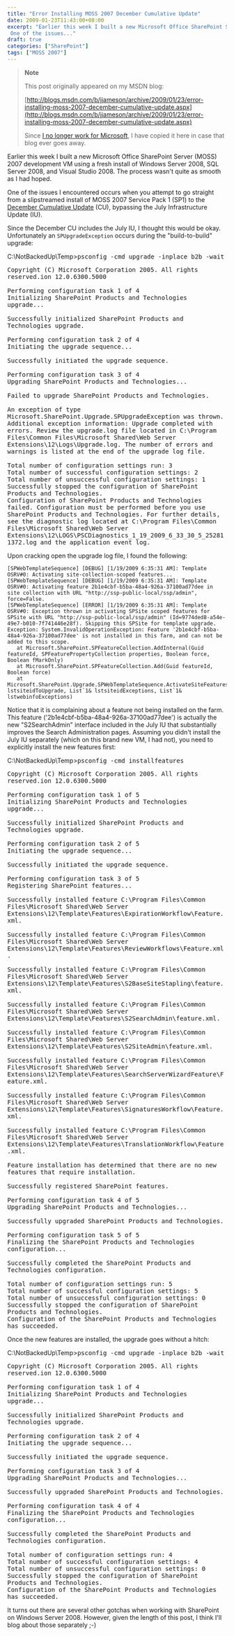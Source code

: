 ```yaml
---
title: "Error Installing MOSS 2007 December Cumulative Update"
date: 2009-01-23T11:43:00+08:00
excerpt: "Earlier this week I built a new Microsoft Office SharePoint Server (MOSS) 2007 development VM using a fresh install of Windows Server 2008, SQL Server 2008, and Visual Studio 2008. The process wasn't quite as smooth as I had hoped. 
 One of the issues..."
draft: true
categories: ["SharePoint"]
tags: ["MOSS 2007"]
---
```


> **Note**
> 
> This post originally appeared on my MSDN blog:
> 
> [http://blogs.msdn.com/b/jjameson/archive/2009/01/23/error-installing-moss-2007-december-cumulative-update.aspx](http://blogs.msdn.com/b/jjameson/archive/2009/01/23/error-installing-moss-2007-december-cumulative-update.aspx)
> 
> Since
> [I no longer work for Microsoft](/blog/jjameson/2011/09/02/last-day-with-microsoft), I have copied it here in case that blog
> ever goes away.

Earlier this week I built a new Microsoft Office SharePoint Server (MOSS) 2007  development VM using a fresh install of Windows Server 2008, SQL Server 2008, and  Visual Studio 2008. The process wasn't quite as smooth as I had hoped.

One of the issues I encountered occurs when you attempt to go straight from a  slipstreamed install of MOSS 2007 Service Pack 1 (SP1) to the [December Cumulative Update](http://support.microsoft.com/kb/960011)  (CU), bypassing the July Infrastructure Update (IU).

Since the December CU includes the July IU, I thought this would be okay. Unfortunately  an `SPUpgradeException` occurs during the "build-to-build" upgrade:

C:\NotBackedUp\Temp&gt;<kbd>psconfig -cmd upgrade -inplace b2b -wait</kbd>

<samp>Copyright (C) Microsoft Corporation 2005. All rights reserved.ion 12.0.6300.5000<br>
<br>
Performing configuration task 1 of 4<br>
Initializing SharePoint Products and Technologies upgrade...<br>
<br>
Successfully initialized SharePoint Products and Technologies upgrade.<br>
<br>
Performing configuration task 2 of 4<br>
Initiating the upgrade sequence...<br>
<br>
Successfully initiated the upgrade sequence.<br>
<br>
Performing configuration task 3 of 4<br>
Upgrading SharePoint Products and Technologies...<br>
<br>
Failed to upgrade SharePoint Products and Technologies.<br>
<br>
An exception of type Microsoft.SharePoint.Upgrade.SPUpgradeException was thrown.
Additional exception information: Upgrade completed with errors. Review the
upgrade.log file located in C:\Program Files\Common Files\Microsoft Shared\Web
Server Extensions\12\Logs\Upgrade.log. The number of errors and warnings is
listed at the end of the upgrade log file.<br>
<br>
Total number of configuration settings run: 3<br>
Total number of successful configuration settings: 2<br>
Total number of unsuccessful configuration settings: 1<br>
Successfully stopped the configuration of SharePoint Products and Technologies.<br>
Configuration of SharePoint Products and Technologies failed. Configuration
must be performed before you use SharePoint Products and Technologies. For further
details, see the diagnostic log located at C:\Program Files\Common Files\Microsoft
Shared\Web Server Extensions\12\LOGS\PSCDiagnostics_1_19_2009_6_33_30_5_252811372.log
and the application event log.<br>
</samp>

Upon cracking open the upgrade log file, I found the following:

```
[SPWebTemplateSequence] [DEBUG] [1/19/2009 6:35:31 AM]: Template OSRV#0: Activating site-collection-scoped features...
[SPWebTemplateSequence] [DEBUG] [1/19/2009 6:35:31 AM]: Template OSRV#0: Activating feature 2b1e4cbf-b5ba-48a4-926a-37100ad77dee in site collection with URL "http://ssp-public-local/ssp/admin", force=False.
[SPWebTemplateSequence] [ERROR] [1/19/2009 6:35:31 AM]: Template OSRV#0: Exception thrown in activating SPSite scoped features for SPSite with URL "http://ssp-public-local/ssp/admin" (Id=9774ded8-a54e-49e7-b010-7f741446e28f). Skipping this SPSite for template upgrade.  Exception: System.InvalidOperationException: Feature '2b1e4cbf-b5ba-48a4-926a-37100ad77dee' is not installed in this farm, and can not be added to this scope.
   at Microsoft.SharePoint.SPFeatureCollection.AddInternal(Guid featureId, SPFeaturePropertyCollection properties, Boolean force, Boolean fMarkOnly)
   at Microsoft.SharePoint.SPFeatureCollection.Add(Guid featureId, Boolean force)
   at Microsoft.SharePoint.Upgrade.SPWebTemplateSequence.ActivateSiteFeatures(List`1 lstsiteidToUpgrade, List`1& lstsiteidExceptions, List`1& lstwebinfoExceptions)
```

Notice that it is complaining about a feature not being installed on the farm.  This feature ('2b1e4cbf-b5ba-48a4-926a-37100ad77dee') is actually the new "S2SearchAdmin"  interface included in the July IU that substantially improves the Search Administration  pages. Assuming you didn't install the July IU separately (which on this brand new  VM, I had not), you need to explicitly install the new features first:

C:\NotBackedUp\Temp&gt;<kbd>psconfig -cmd installfeatures</kbd>

<samp>Copyright (C) Microsoft Corporation 2005. All rights reserved.ion 12.0.6300.5000<br>
<br>
Performing configuration task 1 of 5<br>
Initializing SharePoint Products and Technologies upgrade...<br>
<br>
Successfully initialized SharePoint Products and Technologies upgrade.<br>
<br>
Performing configuration task 2 of 5<br>
Initiating the upgrade sequence...<br>
<br>
Successfully initiated the upgrade sequence.<br>
<br>
Performing configuration task 3 of 5<br>
Registering SharePoint features...<br>
<br>
Successfully installed feature C:\Program Files\Common Files\Microsoft Shared\Web
Server Extensions\12\Template\Features\ExpirationWorkflow\Feature.xml.<br>
<br>
Successfully installed feature C:\Program Files\Common Files\Microsoft Shared\Web
Server Extensions\12\Template\Features\ReviewWorkflows\Feature.xml.<br>
<br>
Successfully installed feature C:\Program Files\Common Files\Microsoft Shared\Web
Server Extensions\12\Template\Features\S2BaseSiteStapling\feature.xml.<br>
<br>
Successfully installed feature C:\Program Files\Common Files\Microsoft Shared\Web
Server Extensions\12\Template\Features\S2SearchAdmin\feature.xml.<br>
<br>
Successfully installed feature C:\Program Files\Common Files\Microsoft Shared\Web
Server Extensions\12\Template\Features\S2SiteAdmin\feature.xml.<br>
<br>
Successfully installed feature C:\Program Files\Common Files\Microsoft Shared\Web
Server Extensions\12\Template\Features\SearchServerWizardFeature\Feature.xml.<br>
<br>
Successfully installed feature C:\Program Files\Common Files\Microsoft Shared\Web
Server Extensions\12\Template\Features\SignaturesWorkflow\Feature.xml.<br>
<br>
Successfully installed feature C:\Program Files\Common Files\Microsoft Shared\Web
Server Extensions\12\Template\Features\TranslationWorkflow\Feature.xml.<br>
<br>
Feature installation has determined that there are no new features that require
installation.<br>
<br>
Successfully registered SharePoint features.<br>
<br>
Performing configuration task 4 of 5<br>
Upgrading SharePoint Products and Technologies...<br>
<br>
Successfully upgraded SharePoint Products and Technologies.<br>
<br>
Performing configuration task 5 of 5<br>
Finalizing the SharePoint Products and Technologies configuration...<br>
<br>
Successfully completed the SharePoint Products and Technologies configuration.<br>
<br>
Total number of configuration settings run: 5<br>
Total number of successful configuration settings: 5<br>
Total number of unsuccessful configuration settings: 0<br>
Successfully stopped the configuration of SharePoint Products and Technologies.<br>
Configuration of the SharePoint Products and Technologies has succeeded.<br>
</samp>

Once the new features are installed, the upgrade goes without a hitch:

C:\NotBackedUp\Temp&gt;<kbd>psconfig -cmd upgrade -inplace b2b -wait</kbd>

<samp>Copyright (C) Microsoft Corporation 2005. All rights reserved.ion 12.0.6300.5000<br>
<br>
Performing configuration task 1 of 4<br>
Initializing SharePoint Products and Technologies upgrade...<br>
<br>
Successfully initialized SharePoint Products and Technologies upgrade.<br>
<br>
Performing configuration task 2 of 4<br>
Initiating the upgrade sequence...<br>
<br>
Successfully initiated the upgrade sequence.<br>
<br>
Performing configuration task 3 of 4<br>
Upgrading SharePoint Products and Technologies...<br>
<br>
Successfully upgraded SharePoint Products and Technologies.<br>
<br>
Performing configuration task 4 of 4<br>
Finalizing the SharePoint Products and Technologies configuration...<br>
<br>
Successfully completed the SharePoint Products and Technologies configuration.<br>
<br>
Total number of configuration settings run: 4<br>
Total number of successful configuration settings: 4<br>
Total number of unsuccessful configuration settings: 0<br>
Successfully stopped the configuration of SharePoint Products and Technologies.<br>
Configuration of the SharePoint Products and Technologies has succeeded.</samp>

It turns out there are several other gotchas when working with SharePoint on  Windows Server 2008. However, given the length of this post, I think I'll blog about  those separately ;-)

